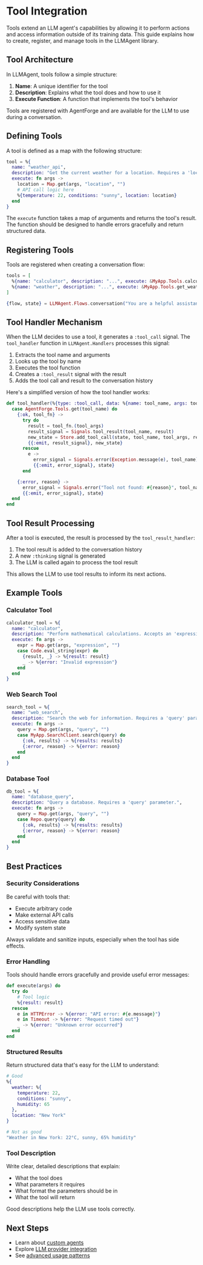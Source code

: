 # Tool Integration

Tools extend an LLM agent's capabilities by allowing it to perform actions and access information outside of its training data. This guide explains how to create, register, and manage tools in the LLMAgent library.

## Tool Architecture

In LLMAgent, tools follow a simple structure:

1. **Name**: A unique identifier for the tool
2. **Description**: Explains what the tool does and how to use it
3. **Execute Function**: A function that implements the tool's behavior

Tools are registered with AgentForge and are available for the LLM to use during a conversation.

## Defining Tools

A tool is defined as a map with the following structure:

```elixir
tool = %{
  name: "weather_api",
  description: "Get the current weather for a location. Requires a 'location' parameter.",
  execute: fn args ->
    location = Map.get(args, "location", "")
    # API call logic here
    %{temperature: 22, conditions: "sunny", location: location}
  end
}
```

The `execute` function takes a map of arguments and returns the tool's result. The function should be designed to handle errors gracefully and return structured data.

## Registering Tools

Tools are registered when creating a conversation flow:

```elixir
tools = [
  %{name: "calculator", description: "...", execute: &MyApp.Tools.calculate/1},
  %{name: "weather", description: "...", execute: &MyApp.Tools.get_weather/1}
]

{flow, state} = LLMAgent.Flows.conversation("You are a helpful assistant.", tools)
```

## Tool Handler Mechanism

When the LLM decides to use a tool, it generates a `:tool_call` signal. The `tool_handler` function in `LLMAgent.Handlers` processes this signal:

1. Extracts the tool name and arguments
2. Looks up the tool by name
3. Executes the tool function
4. Creates a `:tool_result` signal with the result
5. Adds the tool call and result to the conversation history

Here's a simplified version of how the tool handler works:

```elixir
def tool_handler(%{type: :tool_call, data: %{name: tool_name, args: tool_args}}, state) do
  case AgentForge.Tools.get(tool_name) do
    {:ok, tool_fn} ->
      try do
        result = tool_fn.(tool_args)
        result_signal = Signals.tool_result(tool_name, result)
        new_state = Store.add_tool_call(state, tool_name, tool_args, result)
        {{:emit, result_signal}, new_state}
      rescue
        e -> 
          error_signal = Signals.error(Exception.message(e), tool_name)
          {{:emit, error_signal}, state}
      end

    {:error, reason} ->
      error_signal = Signals.error("Tool not found: #{reason}", tool_name)
      {{:emit, error_signal}, state}
  end
end
```

## Tool Result Processing

After a tool is executed, the result is processed by the `tool_result_handler`:

1. The tool result is added to the conversation history
2. A new `:thinking` signal is generated
3. The LLM is called again to process the tool result

This allows the LLM to use tool results to inform its next actions.

## Example Tools

### Calculator Tool

```elixir
calculator_tool = %{
  name: "calculator",
  description: "Perform mathematical calculations. Accepts an 'expression' parameter.",
  execute: fn args ->
    expr = Map.get(args, "expression", "")
    case Code.eval_string(expr) do
      {result, _} -> %{result: result}
      _ -> %{error: "Invalid expression"}
    end
  end
}
```

### Web Search Tool

```elixir
search_tool = %{
  name: "web_search",
  description: "Search the web for information. Requires a 'query' parameter.",
  execute: fn args ->
    query = Map.get(args, "query", "")
    case MyApp.SearchClient.search(query) do
      {:ok, results} -> %{results: results}
      {:error, reason} -> %{error: reason}
    end
  end
}
```

### Database Tool

```elixir
db_tool = %{
  name: "database_query",
  description: "Query a database. Requires a 'query' parameter.",
  execute: fn args ->
    query = Map.get(args, "query", "")
    case Repo.query(query) do
      {:ok, results} -> %{results: results}
      {:error, reason} -> %{error: reason}
    end
  end
}
```

## Best Practices

### Security Considerations

Be careful with tools that:
- Execute arbitrary code
- Make external API calls
- Access sensitive data
- Modify system state

Always validate and sanitize inputs, especially when the tool has side effects.

### Error Handling

Tools should handle errors gracefully and provide useful error messages:

```elixir
def execute(args) do
  try do
    # Tool logic
    %{result: result}
  rescue
    e in HTTPError -> %{error: "API error: #{e.message}"}
    e in Timeout -> %{error: "Request timed out"}
    _ -> %{error: "Unknown error occurred"}
  end
end
```

### Structured Results

Return structured data that's easy for the LLM to understand:

```elixir
# Good
%{
  weather: %{
    temperature: 22,
    conditions: "sunny",
    humidity: 65
  },
  location: "New York"
}

# Not as good
"Weather in New York: 22°C, sunny, 65% humidity"
```

### Tool Description

Write clear, detailed descriptions that explain:
- What the tool does
- What parameters it requires
- What format the parameters should be in
- What the tool will return

Good descriptions help the LLM use tools correctly.

## Next Steps

- Learn about [custom agents](custom_agents.html)
- Explore [LLM provider integration](provider_guide.html)
- See [advanced usage patterns](advanced_use.html)

